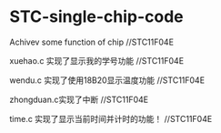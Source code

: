 # STC-single-chip-code
Achivev some function of chip //STC11F04E

xuehao.c 实现了显示我的学号功能  //STC11F04E

wendu.c 实现了使用18B20显示温度功能  //STC11F04E

zhongduan.c实现了中断   //STC11F04E

time.c 实现了显示当前时间并计时的功能！ //STC11F04E
